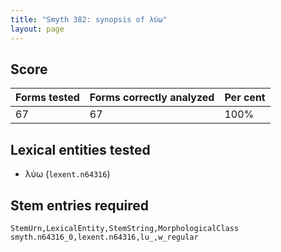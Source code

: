 ```yaml
---
title: "Smyth 382: synopsis of λύω"
layout: page
---
```



## Score

| Forms tested | Forms  correctly analyzed | Per cent |
|:-------------|:--------------------------|:---------|
|      67       |  67                         |    100%  |

## Lexical entities tested

- λύω (`lexent.n64316`)



## Stem entries required

    StemUrn,LexicalEntity,StemString,MorphologicalClass
    smyth.n64316_0,lexent.n64316,lu_,w_regular
